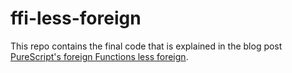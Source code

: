 # ffi-less-foreign

This repo contains the final code that is explained in the blog post [PureScript's foreign Functions less foreign](https://thought2.github.io/blog/purescript-ffi/).